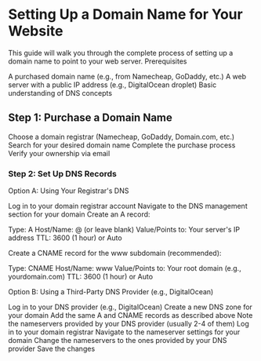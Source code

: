 # Setting Up a Domain Name for Your Website
This guide will walk you through the complete process of setting up a domain name to point to your web server.
Prerequisites

A purchased domain name (e.g., from Namecheap, GoDaddy, etc.)
A web server with a public IP address (e.g., DigitalOcean droplet)
Basic understanding of DNS concepts

## Step 1: Purchase a Domain Name

Choose a domain registrar (Namecheap, GoDaddy, Domain.com, etc.)
Search for your desired domain name
Complete the purchase process
Verify your ownership via email

### Step 2: Set Up DNS Records
Option A: Using Your Registrar's DNS

Log in to your domain registrar account
Navigate to the DNS management section for your domain
Create an A record:

Type: A
Host/Name: @ (or leave blank)
Value/Points to: Your server's IP address
TTL: 3600 (1 hour) or Auto


Create a CNAME record for the www subdomain (recommended):

Type: CNAME
Host/Name: www
Value/Points to: Your root domain (e.g., yourdomain.com)
TTL: 3600 (1 hour) or Auto



Option B: Using a Third-Party DNS Provider (e.g., DigitalOcean)

Log in to your DNS provider (e.g., DigitalOcean)
Create a new DNS zone for your domain
Add the same A and CNAME records as described above
Note the nameservers provided by your DNS provider (usually 2-4 of them)
Log in to your domain registrar
Navigate to the nameserver settings for your domain
Change the nameservers to the ones provided by your DNS provider
Save the changes

